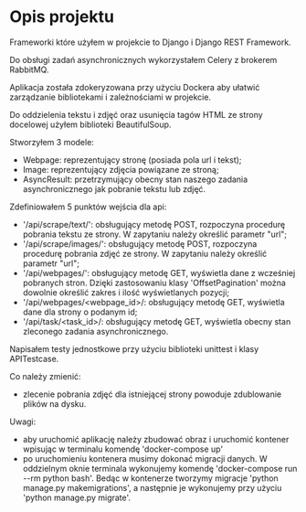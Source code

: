 # Opis projektu

Frameworki które użyłem w projekcie to Django i Django REST Framework.

Do obsługi zadań asynchronicznych wykorzystałem Celery z brokerem RabbitMQ.

Aplikacja została zdokeryzowana przy użyciu Dockera aby ułatwić zarządzanie bibliotekami i zależnościami w projekcie.

Do oddzielenia tekstu i zdjęć oraz usunięcia tagów HTML ze strony docelowej użyłem biblioteki BeautifulSoup.

Stworzyłem 3 modele:
- Webpage: reprezentujący stronę (posiada pola url i tekst);
- Image: reprezentujący zdjęcia powiązane ze stroną;
- AsyncResult: przetrzymujący obecny stan naszego zadania asynchronicznego jak pobranie tekstu lub zdjęć.

Zdefiniowałem 5 punktów wejścia dla api:
- '/api/scrape/text/': obsługujący metodę POST, rozpoczyna procedurę pobrania tekstu ze strony. W zapytaniu należy określić parametr "url";
- '/api/scrape/images/': obsługujący metodę POST, rozpoczyna procedurę pobrania zdjęć ze strony. W zapytaniu należy określić parametr "url";
- '/api/webpages/': obsługujący metodę GET, wyświetla dane z wcześniej pobranych stron. Dzięki zastosowaniu klasy 'OffsetPagination' można dowolnie określić zakres i ilość wyświetlanych pozycji;
- '/api/webpages/<webpage_id>/: obsługujący metodę GET, wyświetla dane dla strony o podanym id;
- '/api/task/<task_id>/: obsługujący metodę GET, wyświetla obecny stan zleconego zadania asynchronicznego.

Napisałem testy jednostkowe przy użyciu biblioteki unittest i klasy APITestcase. 

Co należy zmienić:
- zlecenie pobrania zdjęć dla istniejącej strony powoduje zdublowanie plików na dysku.

Uwagi:
- aby uruchomić aplikację należy zbudować obraz i uruchomić kontener wpisując w terminalu komendę 'docker-compose up'
- po uruchomieniu kontenera musimy dokonać migracji danych. W oddzielnym oknie terminala wykonujemy komendę 'docker-compose run --rm python bash'. Bedąc w kontenerze tworzymy migracje 'python manage.py makemigrations', a następnie je wykonujemy przy użyciu 'python manage.py migrate'.
